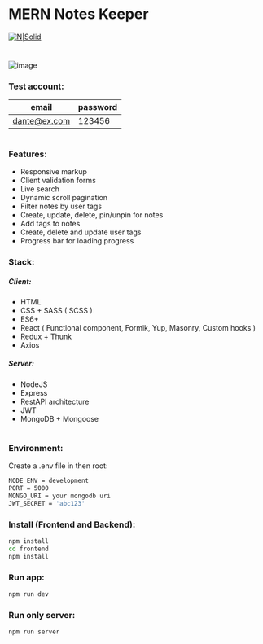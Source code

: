 # MERN Notes Keeper  

[![N|Solid](https://res.cloudinary.com/dsohtcuy3/image/upload/v1626470356/button_demo_1_k6is2z.png)](https://mern-keep-notes-app.herokuapp.com/)
#
![image](https://res.cloudinary.com/dsohtcuy3/image/upload/v1626475250/Screenshot_1_atrgwv.png)

### Test account:

| email | password |
| ------ | ------ |
| dante@ex.com | 123456 |

#

### Features:
- Responsive markup
- Client validation forms
- Live search
- Dynamic scroll pagination
- Filter notes by user tags
- Create, update, delete, pin/unpin for notes
- Add tags to notes
- Create, delete and update user tags
- Progress bar for loading progress

### Stack:

##### Client:
- HTML
- CSS + SASS ( SCSS )
- ES6+
- React ( Functional component, Formik, Yup, Masonry, Custom hooks )
- Redux + Thunk
- Axios

##### Server:
- NodeJS
- Express
- RestAPI architecture
- JWT
- MongoDB + Mongoose

#

### Environment:

Create a .env file in then root:

```sh
NODE_ENV = development
PORT = 5000
MONGO_URI = your mongodb uri
JWT_SECRET = 'abc123'
```
### Install (Frontend and Backend):

```sh
npm install
cd frontend
npm install
```
### Run app:

```sh
npm run dev
```

### Run only server:

```sh
npm run server
```



